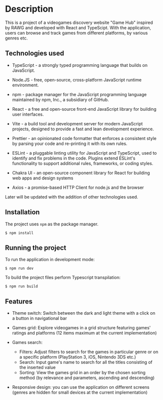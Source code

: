 # Description

This is a project of a videogames discovery website "Game Hub" inspired by RAWG and developed with React and TypeScipt. With the application, users can browse and track games from different platforms, by various genres etc.

## Technologies used

- TypeScript - a strongly typed programming language that builds on JavaScript.

- Node.JS - free, open-source, cross-platform JavaScript runtime environment.

- npm - package manager for the JavaScript programming language maintained by npm, Inc., a subsidiary of GitHub.

- React - a free and open-source front-end JavaScript library for building user interfaces.

- Vite - a build tool and development server for modern JavaScript projects, designed to provide a fast and lean development experience.

- Prettier - an opinionated code formatter that enforces a consistent style by parsing your code and re-printing it with its own rules.

- ESLint - a pluggable linting utility for JavaScript and TypeScript, used to identify and fix problems in the code. Plugins extend ESLint's functionality to support additional rules, frameworks, or coding styles.

- Chakra UI - an open-source component library for React for building web apps and design systems

- Axios - a promise-based HTTP Client for node.js and the browser

Later will be updated with the addition of other technologies used.

## Installation

The project uses `npm` as the package manager.

```shell
$ npm install
```

## Running the project

To run the application in development mode:

```shell
$ npm run dev
```

To build the project files perform Typescript transpilation:

```shell
$ npm run build
```

## Features

- Theme switch: Switch between the dark and light theme with a click on a button in navigational bar

- Games grid: Explore videogames in a grid structure featuring games' ratings and platforms (12 items maximum at the current implementation)

- Games search: 
  - Filters: Adjust filters to search for the games in particular genre or on a specific platform (PlayStation 3, iOS, Nintendo 3DS etc.)
  - Search: Input game's name to search for all the titles consisting of the inserted value
  - Sorting: View the games grid in an order by the chosen sorting method (by relevance and parameters, ascending and descending)

- Responsive design: you can use the application on different screens (genres are hidden for small devices at the current implementation)
